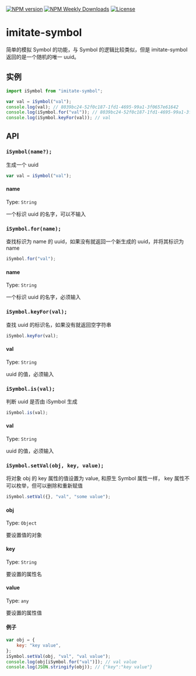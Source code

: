 [![NPM version](https://badgen.net/npm/v/imitate-symbol)](https://www.npmjs.com/package/imitate-symbol)
[![NPM Weekly Downloads](https://badgen.net/npm/dw/imitate-symbol)](https://www.npmjs.com/package/imitate-symbol)
[![License](https://badgen.net/npm/license/imitate-symbol)](https://www.npmjs.com/package/imitate-symbol)

# imitate-symbol

简单的模拟 Symbol 的功能，与 Symbol 的逻辑比较类似，但是 imitate-symbol 返回的是一个随机的唯一 uuid。

## 实例

```js
import iSymbol from "imitate-symbol";

var val = iSymbol("val");
console.log(val); // 8039bc24-52f0c187-1fd1-4695-99a1-3f0657e61642
console.log(iSymbol.for("val")); // 8039bc24-52f0c187-1fd1-4695-99a1-3f0657e61642
console.log(iSymbol.keyFor(val)); // val
```

## API

### `iSymbol(name?);`

生成一个 uuid

```js
var val = iSymbol("val");
```

#### name

Type: `String`

一个标识 uuid 的名字，可以不输入

### `iSymbol.for(name);`

查找标识为 name 的 uuid，如果没有就返回一个新生成的 uuid，并将其标识为 name

```js
iSymbol.for("val");
```

#### name

Type: `String`

一个标识 uuid 的名字，必须输入

### `iSymbol.keyFor(val);`

查找 uuid 的标识名，如果没有就返回空字符串

```js
iSymbol.keyFor(val);
```

#### val

Type: `String`

uuid 的值，必须输入

### `iSymbol.is(val);`

判断 uuid 是否由 iSymbol 生成

```js
iSymbol.is(val);
```

#### val

Type: `String`

uuid 的值，必须输入

### `iSymbol.setVal(obj, key, value);`

将对象 obj 的 key 属性的值设置为 value, 和原生 Symbol 属性一样， key 属性不可以枚举，但可以删除和重新赋值

```js
iSymbol.setVal({}, "val", "some value");
```

#### obj

Type: `Object`

要设置值的对象

#### key

Type: `String`

要设置的属性名

#### value

Type: `any`

要设置的属性值

#### 例子

```js
var obj = {
    key: "key value",
};
iSymbol.setVal(obj, "val", "val value");
console.log(obj[iSymbol.for("val")]); // val value
console.log(JSON.stringify(obj)); // {"key":"key value"}
```

